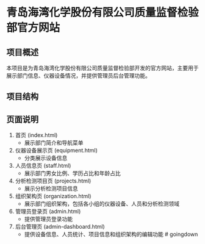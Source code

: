 # 青岛海湾化学股份有限公司质量监督检验部官方网站

## 项目概述
本项目是为青岛海湾化学股份有限公司质量监督检验部开发的官方网站，主要用于展示部门信息、仪器设备情况，并提供管理员后台管理功能。

## 项目结构 

## 页面说明
1. 首页 (index.html)
   - 展示部门简介和导航菜单
2. 仪器设备展示页 (equipment.html)
   - 分类展示设备信息
3. 人员信息页 (staff.html)
   - 展示部门男女比例、学历占比和年龄占比
4. 分析检测项目页 (projects.html)
   - 展示分析检测项目信息
5. 组织架构页 (organization.html)
   - 展示部门组织架构，包括各小组的仪器设备、人员和分析检测领域
6. 管理员登录页 (admin.html)
   - 提供管理员登录功能
7. 后台管理页 (admin-dashboard.html)
   - 提供设备信息、人员统计、项目信息和组织架构的编辑功能 #   g o i n g d o w n  
 